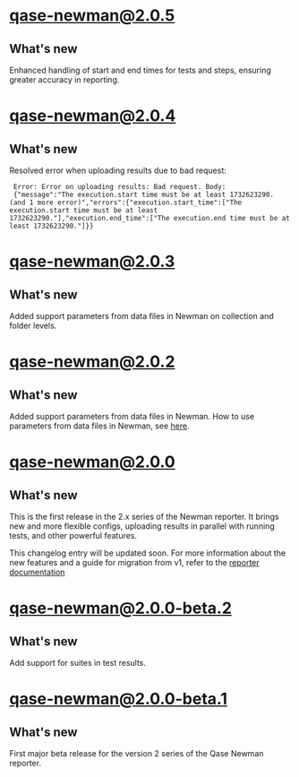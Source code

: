 # qase-newman@2.0.5

## What's new

Enhanced handling of start and end times for tests and steps, ensuring greater accuracy in reporting.

# qase-newman@2.0.4

## What's new

Resolved error when uploading results due to bad request:

```log
 Error: Error on uploading results: Bad request. Body: 
 {"message":"The execution.start time must be at least 1732623290. (and 1 more error)","errors":{"execution.start_time":["The execution.start time must be at least 1732623290."],"execution.end_time":["The execution.end time must be at least 1732623290."]}}
```

# qase-newman@2.0.3

## What's new

Added support parameters from data files in Newman on collection and folder levels.

# qase-newman@2.0.2

## What's new

Added support parameters from data files in Newman.
How to use parameters from data files in Newman, see [here](./docs/usage.md).

# qase-newman@2.0.0

## What's new

This is the first release in the 2.x series of the Newman reporter.
It brings new and more flexible configs, uploading results in parallel with running tests,
and other powerful features.

This changelog entry will be updated soon.
For more information about the new features and a guide for migration from v1, refer to the
[reporter documentation](https://github.com/qase-tms/qase-javascript/tree/main/qase-newman#readme)

# qase-newman@2.0.0-beta.2

## What's new

Add support for suites in test results.

# qase-newman@2.0.0-beta.1

## What's new

First major beta release for the version 2 series of the Qase Newman reporter.
